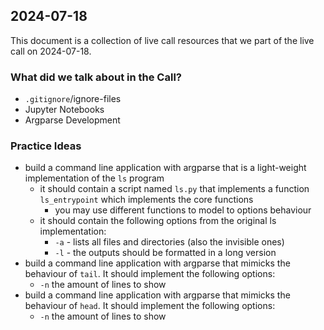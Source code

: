 ## 2024-07-18

This document is a collection of live call resources that we part of the live call on 2024-07-18.

### What did we talk about in the Call?

- `.gitignore`/ignore-files
- Jupyter Notebooks
- Argparse Development

### Practice Ideas

- build a command line application with argparse that is a light-weight implementation of the `ls` program
    - it should contain a script named `ls.py` that implements a function `ls_entrypoint` which implements the core functions
        - you may use different functions to model to options behaviour
    - it should contain the following options from the original ls implementation:
        - `-a` - lists all files and directories (also the invisible ones)
        - `-l` - the outputs should be formatted in a long version
- build a command line application with argparse that mimicks the behaviour of `tail`. It should implement the following options:
    - `-n` the amount of lines to show
- build a command line application with argparse that mimicks the behaviour of `head`. It should implement the following options:
    - `-n` the amount of lines to show